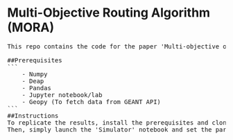 # Multi-Objective Routing Algorithm (MORA)
<pre>
This repo contains the code for the paper 'Multi-objective optimization-based reliable,energy efficient routing for SDN networks'

##Prerequisites
```
    - Numpy
    - Deap
    - Pandas
    - Jupyter notebook/lab
    - Geopy (To fetch data from GEANT API)
```
##Instructions
To replicate the results, install the prerequisites and clone this repository.
Then, simply launch the 'Simulator' notebook and set the parameters according to the enclosed instructions.



</pre>
